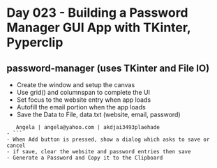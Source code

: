 # Day 023 - Building a Password Manager GUI App with TKinter, Pyperclip
## password-manager (uses TKinter and File IO)
- Create the window and setup the canvas
- Use grid() and columnspan to complete the UI
- Set focus to the website entry when app loads
- Autofill the email portion when the app loads
- Save the Data to File, data.txt (website, email, password)
 ```
    Angela | angela@yahoo.com | akdjai3493plaehade
- ```
- When Add button is pressed, show a dialog which asks to save or cancel
- if save, clear the website and password entries then save
- Generate a Password and Copy it to the Clipboard